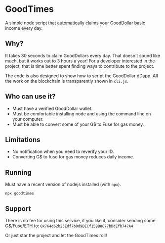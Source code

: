 # GoodTimes

A simple node script that automatically claims your GoodDollar basic income every day.

## Why?

It takes 30 seconds to claim GoodDollars every day. That doesn't sound like much, but it works out to 3 hours a year! For a developer interested in the project, that is time better spent finding ways to contribute to the project.

The code is also designed to show how to script the GoodDollar dDapp. All the work on the blockchain is transparently shown in `cli.js`.

## Who can use it?

* Must have a verified GoodDollar wallet.
* Must be comfortable installing node and using the command line on your computer.
* Must be able to convert some of your G$ to Fuse for gas money.

## Limitations

* No notification when you need to reverify your ID.
* Converting G$ to fuse for gas money reduces daily income.

## Running

Must have a recent version of nodejs installed (with `npx`).

```npx goodtimes```

## Support

There is no fee for using this service, if you like it, consider sending some G$/Fuse/ETH to:
`0x764d62b23Edf7b0d9BECf159B8877bDdEfb747A4`

Or just star the project and let the GoodTimes roll!
